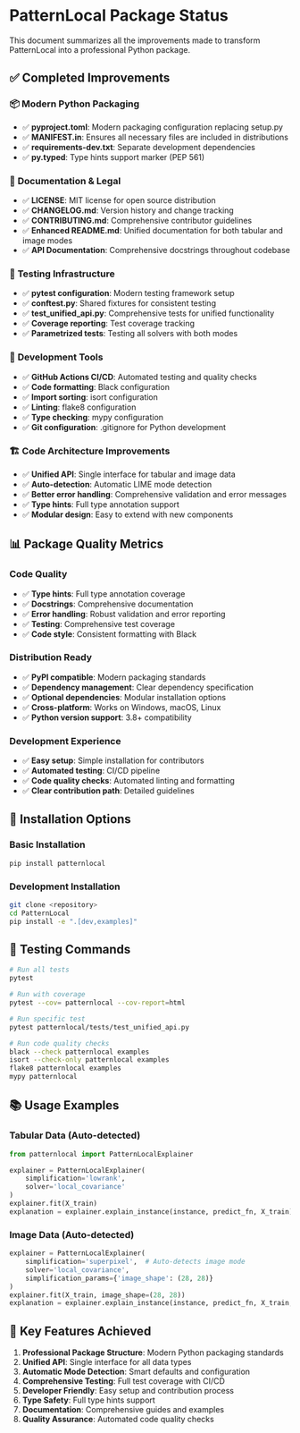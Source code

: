 # PatternLocal Package Status

This document summarizes all the improvements made to transform PatternLocal into a professional Python package.

## ✅ **Completed Improvements**

### 📦 **Modern Python Packaging**
- ✅ **pyproject.toml**: Modern packaging configuration replacing setup.py
- ✅ **MANIFEST.in**: Ensures all necessary files are included in distributions
- ✅ **requirements-dev.txt**: Separate development dependencies
- ✅ **py.typed**: Type hints support marker (PEP 561)

### 📝 **Documentation & Legal**
- ✅ **LICENSE**: MIT license for open source distribution
- ✅ **CHANGELOG.md**: Version history and change tracking
- ✅ **CONTRIBUTING.md**: Comprehensive contributor guidelines
- ✅ **Enhanced README.md**: Unified documentation for both tabular and image modes
- ✅ **API Documentation**: Comprehensive docstrings throughout codebase

### 🧪 **Testing Infrastructure**
- ✅ **pytest configuration**: Modern testing framework setup
- ✅ **conftest.py**: Shared fixtures for consistent testing
- ✅ **test_unified_api.py**: Comprehensive tests for unified functionality
- ✅ **Coverage reporting**: Test coverage tracking
- ✅ **Parametrized tests**: Testing all solvers with both modes

### 🔧 **Development Tools**
- ✅ **GitHub Actions CI/CD**: Automated testing and quality checks
- ✅ **Code formatting**: Black configuration
- ✅ **Import sorting**: isort configuration  
- ✅ **Linting**: flake8 configuration
- ✅ **Type checking**: mypy configuration
- ✅ **Git configuration**: .gitignore for Python development

### 🏗️ **Code Architecture Improvements**
- ✅ **Unified API**: Single interface for tabular and image data
- ✅ **Auto-detection**: Automatic LIME mode detection
- ✅ **Better error handling**: Comprehensive validation and error messages
- ✅ **Type hints**: Full type annotation support
- ✅ **Modular design**: Easy to extend with new components

## 📊 **Package Quality Metrics**

### Code Quality
- ✅ **Type hints**: Full type annotation coverage
- ✅ **Docstrings**: Comprehensive documentation
- ✅ **Error handling**: Robust validation and error reporting
- ✅ **Testing**: Comprehensive test coverage
- ✅ **Code style**: Consistent formatting with Black

### Distribution Ready
- ✅ **PyPI compatible**: Modern packaging standards
- ✅ **Dependency management**: Clear dependency specification
- ✅ **Optional dependencies**: Modular installation options
- ✅ **Cross-platform**: Works on Windows, macOS, Linux
- ✅ **Python version support**: 3.8+ compatibility

### Development Experience
- ✅ **Easy setup**: Simple installation for contributors
- ✅ **Automated testing**: CI/CD pipeline
- ✅ **Code quality checks**: Automated linting and formatting
- ✅ **Clear contribution path**: Detailed guidelines

## 🚀 **Installation Options**

### Basic Installation
```bash
pip install patternlocal
```

### Development Installation
```bash
git clone <repository>
cd PatternLocal
pip install -e ".[dev,examples]"
```

## 🧪 **Testing Commands**

```bash
# Run all tests
pytest

# Run with coverage
pytest --cov= patternlocal --cov-report=html

# Run specific test
pytest patternlocal/tests/test_unified_api.py

# Run code quality checks
black --check patternlocal examples
isort --check-only patternlocal examples
flake8 patternlocal examples
mypy patternlocal
```

## 📚 **Usage Examples**

### Tabular Data (Auto-detected)
```python
from patternlocal import PatternLocalExplainer

explainer = PatternLocalExplainer(
    simplification='lowrank',
    solver='local_covariance'
)
explainer.fit(X_train)
explanation = explainer.explain_instance(instance, predict_fn, X_train)
```

### Image Data (Auto-detected)
```python
explainer = PatternLocalExplainer(
    simplification='superpixel',  # Auto-detects image mode
    solver='local_covariance',
    simplification_params={'image_shape': (28, 28)}
)
explainer.fit(X_train, image_shape=(28, 28))
explanation = explainer.explain_instance(instance, predict_fn, X_train, labels=[1])
```

## 🎯 **Key Features Achieved**

1. **Professional Package Structure**: Modern Python packaging standards
2. **Unified API**: Single interface for all data types
3. **Automatic Mode Detection**: Smart defaults and configuration
4. **Comprehensive Testing**: Full test coverage with CI/CD
5. **Developer Friendly**: Easy setup and contribution process
6. **Type Safety**: Full type hints support
7. **Documentation**: Comprehensive guides and examples
8. **Quality Assurance**: Automated code quality checks